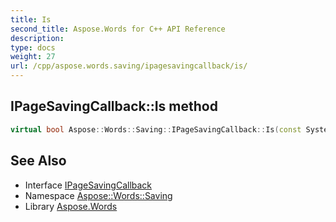 ```yaml
---
title: Is
second_title: Aspose.Words for C++ API Reference
description: 
type: docs
weight: 27
url: /cpp/aspose.words.saving/ipagesavingcallback/is/
---
```

## IPageSavingCallback::Is method




```cpp
virtual bool Aspose::Words::Saving::IPageSavingCallback::Is(const System::TypeInfo &target) const override
```

## See Also

* Interface [IPageSavingCallback](../)
* Namespace [Aspose::Words::Saving](../../)
* Library [Aspose.Words](../../../)
